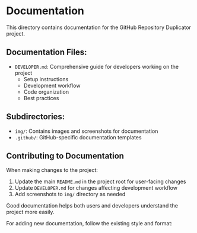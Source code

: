 # Documentation

This directory contains documentation for the GitHub Repository Duplicator project.

## Documentation Files:

- `DEVELOPER.md`: Comprehensive guide for developers working on the project
  - Setup instructions
  - Development workflow
  - Code organization
  - Best practices

## Subdirectories:

- `img/`: Contains images and screenshots for documentation
- `.github/`: GitHub-specific documentation templates

## Contributing to Documentation

When making changes to the project:

1. Update the main `README.md` in the project root for user-facing changes
2. Update `DEVELOPER.md` for changes affecting development workflow
3. Add screenshots to `img/` directory as needed

Good documentation helps both users and developers understand the project more easily.

For adding new documentation, follow the existing style and format: 